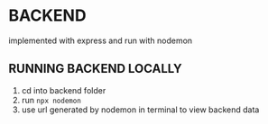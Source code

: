 # BACKEND
implemented with express and run with nodemon

## RUNNING BACKEND LOCALLY
1. cd into backend folder
2. run `npx nodemon`
3. use url generated by nodemon in terminal to view backend data
